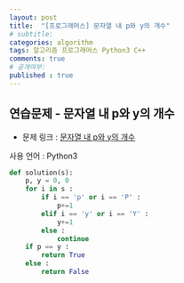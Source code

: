```yaml
---
layout: post
title:  "[프로그래머스] 문자열 내 p와 y의 개수"
# subtitle: 
categories: algorithm
tags: 알고리즘 프로그래머스 Python3 C++
comments: true
# 공개여부:
published : true
---
```


## 연습문제 - 문자열 내 p와 y의 개수

* 문제 링크 : [문자열 내 p와 y의 개수](https://programmers.co.kr/learn/courses/30/lessons/12916)

사용 언어 : Python3

```python
def solution(s):    
    p, y = 0, 0
    for i in s :
        if i == 'p' or i == 'P' :
            p+=1
        elif i == 'y' or i == 'Y' :
            y+=1
        else :
            continue
    if p == y :
        return True
    else :
        return False
    
```